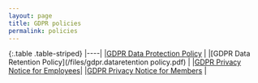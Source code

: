 ```yaml
---
layout: page
title: GDPR policies
permalink: policies
---
```

{:.table .table-striped}
|----|
|[GDPR Data Protection Policy](/files/gdpr.dataprotect.policy.pdf)          |
|[GDPR Data Retention Policy](/files/gdpr.dataretention policy.pdf)         |
|[GDPR Privacy Notice for Employees](/files/gdpr.privacynotice.employee.pdf)|
|[GDPR Privacy Notice for Members](/files/gdpr.privacynotice.member.pdf)    |
